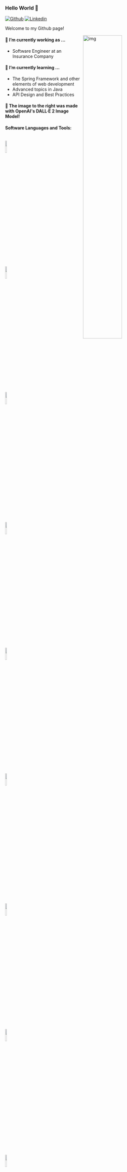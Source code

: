 ### Hello World 👋 

[![Github](https://img.shields.io/badge/-Github-000?style=flat&logo=Github&logoColor=white)](https://github.com/ageltz07)
[![Linkedin](https://img.shields.io/badge/-LinkedIn-blue?style=flat&logo=Linkedin&logoColor=white)](https://www.linkedin.com/in/adam-geltz/)

Welcome to my Github page!

<img align="right" alt="img" src="https://user-images.githubusercontent.com/84716534/206882837-2cb482e1-8000-4c88-af86-34bc0a01c0fa.png" width="50%" height="auto" />


#### 🔭 I’m currently working as ...
- Software Engineer at an Insurance Company

#### 🌱 I’m currently learning ...
- The Spring Framework and other elements of web development
- Advanced topics in Java 
- API Design and Best Practices

#### 🤖 The image to the right was made with OpenAI's DALL·E 2 Image Model!

#### Software Languages and Tools:
<p>

<code><a href = "https://www.java.com/en/"> <img width="10%"  src="https://www.vectorlogo.zone/logos/java/java-ar21.svg"> </a> </code>
<code><a href = "https://www.python.org/"> <img width="10%" src="https://www.vectorlogo.zone/logos/python/python-ar21.svg"> </a> </code>
<code><a href = "https://git-scm.com/"> <img width="10%" src="https://www.vectorlogo.zone/logos/git-scm/git-scm-ar21.svg"> </a> </code>
<br />
<code><a href = "https://spring.io/"> <img width="10%" src="https://www.vectorlogo.zone/logos/springio/springio-ar21.svg"> </a> </code>
<code><a href = "https://flask.palletsprojects.com/en/2.2.x/"> <img width="10%" src="https://www.vectorlogo.zone/logos/pocoo_flask/pocoo_flask-ar21.svg"></a> </code>
<code><a href = "https://www.mysql.com/"> <img width="10%" src="https://www.vectorlogo.zone/logos/mysql/mysql-ar21.svg"> </a> </code>
<br />
<code> <a href = "https://www.postgresql.org/"> <img width="10%" src="https://www.vectorlogo.zone/logos/postgresql/postgresql-ar21.svg"> </a> </code>
<code><a href = "https://aws.amazon.com/"> <img width="10%" src="https://www.vectorlogo.zone/logos/amazon_aws/amazon_aws-ar21.svg"> </a> </code>
<code><a href = "https://visualstudio.microsoft.com/"> <img width="10%" src="https://www.vectorlogo.zone/logos/visualstudio_code/visualstudio_code-ar21.svg"> </a> </code>
</p>
